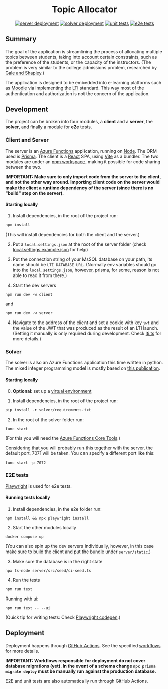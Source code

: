 <h1 align="center">Topic Allocator</h1>

<div align="center">

[![server deployment](https://github.com/topic-allocator/topic-allocator/actions/workflows/deploy-server.yml/badge.svg?branch=main)](https://github.com/topic-allocator/topic-allocator/actions/workflows/deploy-server.yml)
[![solver deployment](https://github.com/topic-allocator/topic-allocator/actions/workflows/deploy-solver.yml/badge.svg?branch=main)](https://github.com/topic-allocator/topic-allocator/actions/workflows/deploy-solver.yml)
[![unit tests](https://github.com/topic-allocator/topic-allocator/actions/workflows/unit.yml/badge.svg)](https://github.com/topic-allocator/topic-allocator/actions/workflows/unit.yml)
[![e2e tests](https://github.com/topic-allocator/topic-allocator/actions/workflows/e2e.yml/badge.svg?branch=main)](https://github.com/topic-allocator/topic-allocator/actions/workflows/e2e.yml)

</div>

## Summary

The goal of the application is streamlining the process of allocating multiple
topics between students, taking into account certain constraints, such as the
preference of the students, or the capacity of the instructors. (The problem is
very similar to the college admissions problem, researched by [Gale and
Shapley](https://www.eecs.harvard.edu/cs286r/courses/fall09/papers/galeshapley.pdf).)

The application is designed to be embedded into e-learning platforms such as
[Moodle](https://moodle.org/) via implementing the
[LTI](https://www.1edtech.org/standards/lti) standard. This way most of the
authentication and authorization is not the concern of the application.

## Development

The project can be broken into four modules, a **client** and a **server**, the
**solver**, and finally a module for **e2e** tests.

### Client and Server

The server is an [Azure
Functions](https://learn.microsoft.com/en-us/azure/azure-functions/functions-overview)
application, running on [Node](https://nodejs.org/). The ORM used is
[Prisma](https://www.prisma.io/docs/orm). The client is a
[React](https://react.dev/reference/react) SPA, using
[Vite](https://vitejs.dev/) as a bundler. The two modules are under an [npm
workspace](https://docs.npmjs.com/cli/v7/using-npm/workspaces), making it possible for code sharing between the two.

**IMPORTANT: Make sure to only import code from the server to the client, and
not the other way around. Importing client code on the server would make the
client a runtime dependency of the server (since there is no "build" step on
the server).**

#### Starting locally

1. Install dependencies, in the root of the project run:

```
npm install
```

(This will install dependencies for both the client and the server.)

2. Put a `local.settings.json` at the root of the server folder (check [local.settings.example.json](server/local.settings.example.json) for help)

3. Put the connection string of your MsSQL database on your path, its name
   should be `LTI_DATABASE_URL`. (Normally env variables should go into the
   `local.settings.json`, however, prisma, for some, reason is not able to read
   it from there.)

4. Start the dev servers

```
npm run dev -w client
```

and

```
npm run dev -w server
```

4. Navigate to the address of the client and set a cookie with key `jwt` and
   the value of the JWT that was produced as the result of an LTI launch.
   (Setting it manually is only required during development. Check
   [lti.ts](server/src/handlers/lti.ts) for more details.)

### Solver

The solver is also an Azure Functions application this time written in python. The mixed integer programming model is mostly based on [this publication](https://arxiv.org/pdf/1408.6878.pdf).

#### Starting locally

0. **Optional**: set up a [virtual environment](https://docs.python.org/3/library/venv.html)

1. Install dependencies, in the root of the project run:

```
pip install -r solver/requirements.txt
```

2. In the root of the solver folder run:

```
func start
```

(For this you will need the [Azure Functions Core
Tools](https://learn.microsoft.com/en-us/azure/azure-functions/functions-run-local).)

Considering that you will probably run this together with the server, the
default port, 7071 will be taken. You can specify a different port like this:

```
func start -p 7072
```

### E2E tests

[Playwright](https://playwright.dev/) is used for e2e tests.

#### Running tests locally

1. Install dependencies, in the e2e folder run:

```
npm install && npx playwright install
```

2. Start the other modules locally

```
docker compose up
```

(You can also spin up the dev servers individually, however, in this case make
sure to build the client and put the bundle under `server/static`.)

3. Make sure the database is in the right state

```
npx ts-node server/src/seed/ci-seed.ts
```

4. Run the tests

```
npm run test
```

Running with ui:

```
npm run test -- --ui
```

(Quick tip for writing tests: Check [Playwright
codegen](https://playwright.dev/docs/codegen-intro).)

## Deployment

Deployment happens through [GitHub
Actions](https://github.com/features/actions). See the specified
[workflows](.github/workflows) for more details.

**IMPORTANT: Workflows responsible for deployment do not cover database
migrations (yet). In the event of a schema change `npx prisma migrate deploy`
must be manually run against the production database.**

E2E and unit tests are also automatically run through GitHub Actions.
